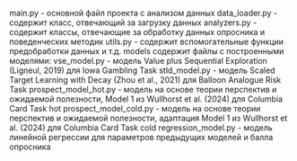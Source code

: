 main.py - основной файл проекта с анализом данных
data_loader.py - содержит класс, отвечающий за загрузку данных
analyzers.py - содержит классы, отвечающие за обработку данных опросника и поведенческих методик
utils.py - содержит вспомогательные функции предобработки данных и т.д.
models содержит файлы с построенными моделями:
vse_model.py - модель Value plus Sequential Exploration (Ligneul, 2019) для Iowa Gambling Task
stld_model.py - модель Scaled Target Learning with Decay (Zhou et al., 2021) для Balloon Analogue Risk Task
prospect_model_hot.py - модель на основе теории перспектив и ожидаемой полезности, Model 1 из Wullhorst et al. (2024) для Columbia Card Task hot
prospect_model_cold.py - модель на основе теории перспектив и ожидаемой полезности, адаптация Model 1 из Wullhorst et al. (2024) для Columbia Card Task cold
regression_model.py - модель линейной регрессии для параметров предыдущих моделей и балла опросника
